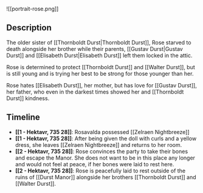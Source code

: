 ![[portrait-rose.png]]

## Description

The older sister of [[Thornboldt Durst|Thornboldt Durst]], Rose starved to death alongside her brother while their parents, [[Gustav Durst|Gustav Durst]] and [[Elisabeth Durst|Elisabeth Durst]] left them locked in the attic.

Rose is determined to protect [[Thornboldt Durst]] and [[Walter Durst]], but is still young and is trying her best to be strong for those younger than her.

Rose hates [[Elisabeth Durst]], her mother, but has love for [[Gustav Durst]], her father, who even in the darkest times showed her and [[Thornboldt Durst]] kindness.

## Timeline
* **[[1 - Hektavr, 735 28]]**: Rosavalda possessed [[Zelraen Nightbreeze]]
* **[[1 - Hektavr, 735 28]]**: After being given the doll with curls and a yellow dress, she leaves [[Zelraen Nightbreeze]] and returns to her room.
* **[[2 - Hektavr, 735 28]]**: Rose convinces the party to take their bones and escape the Manor. She does not want to be in this place any longer and would not feel at peace, if her bones were laid to rest here.
* **[[2 - Hektavr, 735 28]]**: Rose is peacefully laid to rest outside of the ruins of [[Durst Manor]] alongside her brothers [[Thornboldt Durst]] and [[Walter Durst]].